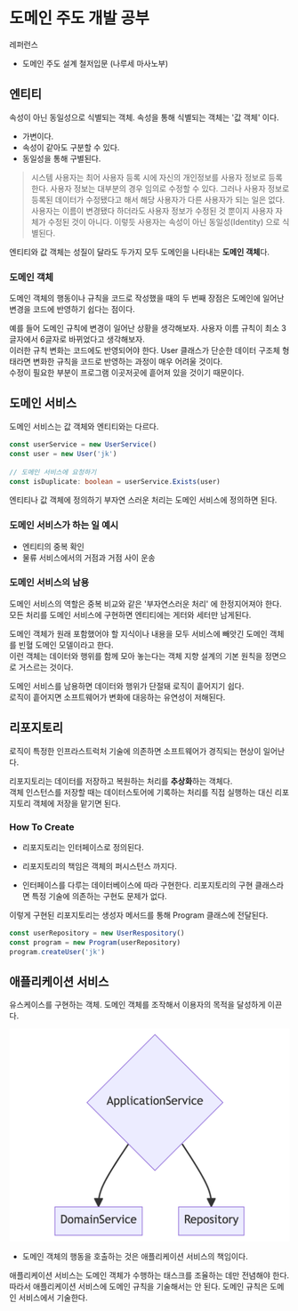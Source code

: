 # 도메인 주도 개발 공부

레퍼런스

* 도메인 주도 설계 철저입문 (나루세 마사노부)

## 엔티티

속성이 아닌 동일성으로 식별되는 객체.
속성을 통해 식별되는 객체는 '값 객체' 이다.

* 가변이다.
* 속성이 같아도 구분할 수 있다.
* 동일성을 통해 구별된다.

> 시스템 사용자는 최어 사용자 등록 시에 자신의 개인정보를 사용자 정보로 등록한다. 사용자 정보는 대부분의 경우 임의로 수정할 수 있다. 그러나 사용자 정보로 등록된 데이터가 수정됐다고 해서 
> 해당 사용자가 다른 사용자가 되는 일은 없다. 사용자는 이름이 변경됐다 하더라도 사용자 정보가 수정된 것 뿐이지 사용자 자체가 수정된 것이 아니다.
> 이렇듯 사용자는 속성이 아닌 동일성(Identity) 으로 식별된다.

엔티티와 값 객체는 성질이 달라도 두가지 모두 도메인을 나타내는 **도메인 객체**다.

### 도메인 객체

도메인 객체의 행동이나 규칙을 코드로 작성했을 때의 두 번째 장점은 도메인에 일어난 변경을 코드에 반영하기 쉽다는 점이다.

예를 들어 도메인 규칙에 변경이 일어난 상황을 생각해보자. 사용자 이름 규칙이 최소 3글자에서 6글자로 바뀌었다고 생각해보자.\
이러한 규칙 변화는 코드에도 반영되어야 한다. User 클래스가 단순한 데이터 구조체 형태라면 변화한 규칙을 코드로 반영하는 과정이 매우 어려울 것이다.\
수정이 필요한 부분이 프로그램 이곳저곳에 흩어져 있을 것이기 때문이다.

## 도메인 서비스

도메인 서비스는 값 객체와 엔티티와는 다르다.

```typescript
const userService = new UserService()
const user = new User('jk')

// 도메인 서비스에 요청하기
const isDuplicate: boolean = userService.Exists(user)
```

엔티티나 값 객체에 정의하기 부자연 스러운 처리는 도메인 서비스에 정의하면 된다.

### 도메인 서비스가 하는 일 예시

* 엔티티의 중복 확인
* 물류 서비스에서의 거점과 거점 사이 운송

### 도메인 서비스의 남용

도메인 서비스의 역할은 중복 비교와 같은 '부자연스러운 처리' 에 한정지어져야 한다.\
모든 처리를 도메인 서비스에 구현하면 엔티티에는 게터와 세터만 남게된다.

도메인 객체가 원래 포함했어야 할 지식이나 내용을 모두 서비스에 빼앗긴 도메인 객체를 빈혈 도메인 모델이라고 한다.\
이런 객체는 데이터와 행위를 함께 모아 놓는다는 객체 지향 설계의 기본 원칙을 정면으로 거스르는 것이다.

도메인 서비스를 남용하면 데이터와 행위가 단절돼 로직이 흩어지기 쉽다.\
로직이 흩어지면 소프트웨어가 변화에 대응하는 유연성이 저해된다.

## 리포지토리

로직이 특정한 인프라스트럭처 기술에 의존하면 소프트웨어가 경직되는 현상이 일어난다.

리포지토리는 데이터를 저장하고 복원하는 처리를 **추상화**하는 객체다.\
객체 인스턴스를 저장할 때는 데이터스토어에 기록하는 처리를 직접 실행하는 대신 리포지토리 객체에 저장을 맡기면 된다.

### How To Create

* 리포지토리는 인터페이스로 정의된다.
* 리포지토리의 책임은 객체의 퍼시스턴스 까지다. 

* 인터페이스를 다루는 데이터베이스에 따라 구현한다. 리포지토리의 구현 클래스라면 특정 기술에 의존하는 구현도 문제가 없다.

이렇게 구현된 리포지토리는 생성자 메서드를 통해 Program 클래스에 전달된다.

```ts
const userRepository = new UserRespository()
const program = new Program(userRepository)
program.createUser('jk')
```

## 애플리케이션 서비스

유스케이스를 구현하는 객체. 도메인 객체를 조작해서 이용자의 목적을 달성하게 이끈다. 

![application service diagram](./images/app-service.png)

* 도메인 객체의 행동을 호출하는 것은 애플리케이션 서비스의 책임이다.

애플리케이션 서비스는 도메인 객체가 수행하는 태스크를 조율하는 데만 전념해야 한다.\
따라서 애플리케이션 서비스에 도메인 규칙을 기술해서는 안 된다. 도메인 규칙은 도메인 서비스에서 기술한다.